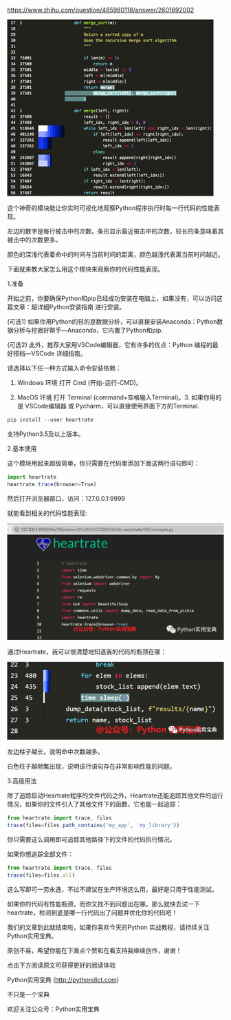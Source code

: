 https://www.zhihu.com/question/485980118/answer/2601692002



![](assets/显示每行性能_image_0.gif)

这个神奇的模块能让你实时可视化地观察Python程序执行时每一行代码的性能表现。

左边的数字是每行被击中的次数。条形显示最近被击中的次数，较长的条意味着其被击中的次数更多。

颜色的深浅代表着命中的时间与当前时间的距离，颜色越浅代表离当前时间越近。

下面就来教大家怎么用这个模块来观察你的代码性能表现。



1.准备



开始之前，你要确保Python和pip已经成功安装在电脑上，如果没有，可以访问这篇文章：超详细Python安装指南 进行安装。

(可选1) 如果你用Python的目的是数据分析，可以直接安装Anaconda：Python数据分析与挖掘好帮手—Anaconda，它内置了Python和pip.

(可选2) 此外，推荐大家用VSCode编辑器，它有许多的优点：Python 编程的最好搭档—VSCode 详细指南。

请选择以下任一种方式输入命令安装依赖：

1. Windows 环境 打开 Cmd (开始-运行-CMD)。

2. MacOS 环境 打开 Terminal (command+空格输入Terminal)。3. 如果你用的是 VSCode编辑器 或 Pycharm，可以直接使用界面下方的Terminal.



```javascript
pip install --user heartrate
```

支持Python3.5及以上版本。



2.基本使用



这个模块用起来超级简单，你只需要在代码里添加下面这两行语句即可：



```javascript
import heartrate
heartrate.trace(browser=True)
```

然后打开浏览器窗口，访问：127.0.0.1:9999

就能看到相关的代码性能表现:

![](assets/显示每行性能_image_1.jpeg)

通过Heartrate，我可以很清楚地知道我的代码的瓶颈在哪：

![](assets/显示每行性能_image_2.png)

左边柱子越长，说明命中次数越多。

白色柱子越频繁出现，说明该行语句存在非常影响性能的问题。



3.高级用法



除了追踪启动Heartrate程序的文件代码之外，Heartrate还能追踪其他文件的运行情况，如果你的文件引入了其他文件下的函数，它也能一起追踪：



```javascript
from heartrate import trace, files
trace(files=files.path_contains('my_app', 'my_library'))
```

你只需要这么调用即可追踪其他路径下的文件的代码执行情况。

如果你想追踪全部文件：



```javascript
from heartrate import trace, files
trace(files=files.all)
```

这么写即可一劳永逸，不过不建议在生产环境这么用，最好是只用于性能测试。

如果你的代码有性能瓶颈，而你又找不到问题出在哪。那么就快去试一下heartrate，检测到底是哪一行代码出了问题并优化你的代码吧！

我们的文章到此就结束啦，如果你喜欢今天的Python 实战教程，请持续关注Python实用宝典。

原创不易，希望你能在下面点个赞和在看支持我继续创作，谢谢！

点击下方阅读原文可获得更好的阅读体验

Python实用宝典 (http://pythondict.com)

不只是一个宝典

欢迎关注公众号：Python实用宝典

